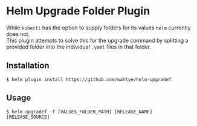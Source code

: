 # Helm Upgrade Folder Plugin
While `kubectl` has the option to supply folders for its values `helm` currently does not.  
This plugin attempts to solve this for the upgrade command by splitting a provided folder into the individual `.yaml` files in that folder.  
## Installation
`$ helm plugin install https://github.com/wahtye/helm-upgradef`

## Usage
`$ helm upgradef -f [VALUES_FOLDER_PATH] [RELEASE_NAME] [RELEASE_SOURCE]`